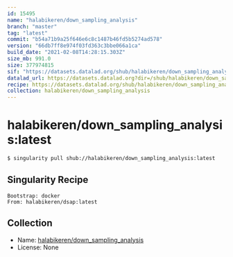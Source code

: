 ```yaml
---
id: 15495
name: "halabikeren/down_sampling_analysis"
branch: "master"
tag: "latest"
commit: "b54a71b9a25f646e6c8c1487b46fd5b5274ad578"
version: "66db7ff8e974f03fd363c3bbe066a1ca"
build_date: "2021-02-08T14:28:15.303Z"
size_mb: 991.0
size: 377974815
sif: "https://datasets.datalad.org/shub/halabikeren/down_sampling_analysis/latest/2021-02-08-b54a71b9-66db7ff8/66db7ff8e974f03fd363c3bbe066a1ca.sif"
datalad_url: https://datasets.datalad.org?dir=/shub/halabikeren/down_sampling_analysis/latest/2021-02-08-b54a71b9-66db7ff8/
recipe: https://datasets.datalad.org/shub/halabikeren/down_sampling_analysis/latest/2021-02-08-b54a71b9-66db7ff8/Singularity
collection: halabikeren/down_sampling_analysis
---
```


# halabikeren/down_sampling_analysis:latest

```bash
$ singularity pull shub://halabikeren/down_sampling_analysis:latest
```

## Singularity Recipe

```singularity
Bootstrap: docker
From: halabikeren/dsap:latest
```

## Collection

 - Name: [halabikeren/down_sampling_analysis](https://github.com/halabikeren/down_sampling_analysis)
 - License: None

